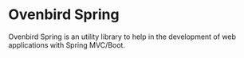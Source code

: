 # Ovenbird Spring
Ovenbird Spring is an utility library to help in the development of web applications with Spring MVC/Boot.
